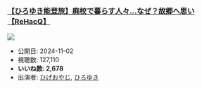 ### [【ひろゆき能登旅】廃校で暮らす人々…なぜ？故郷へ思い【ReHacQ】](https://www.youtube.com/watch?v=BHQnrFS9cBY)
[![](https://img.youtube.com/vi/BHQnrFS9cBY/sddefault.jpg)](https://www.youtube.com/watch?v=BHQnrFS9cBY)
-   公開日: 2024-11-02
-   視聴数: 127,110
-   **いいね数: 2,678**
-   出演者: [ひげおやじ](/rehacq_fan/people/ひげおやじ "wikilink"), [ひろゆき](/rehacq_fan/people/ひろゆき "wikilink")
